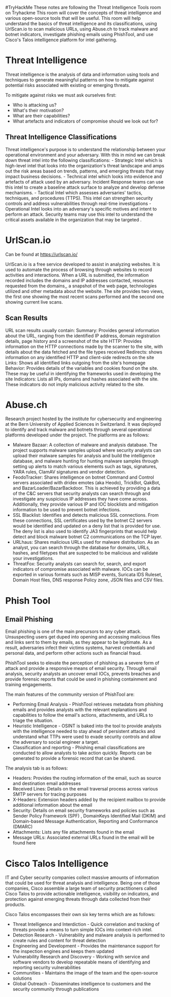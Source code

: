 #TryHackMe 
These notes are following the Threat Intelligence Tools room on Tryhackme
This room will cover the concepts of threat intelligence and various open-source tools that will be useful. This room will help understand the basics of threat intelligence and its classifications, using UrlScan.io to scan malicious URLs, using Abuse.ch to track malware and botnet indicators, investigate phishing emails using PhishTool, and use Cisco's Talos intelligence platform for intel gathering.

# Threat Intelligence

Threat intelligence is the analysis of data and information using tools and techniques to generate meaningful patterns on how to mitigate against potential risks associated with existing or emerging threats.

To mitigate against risks we must ask ourselves first:
- Who is attacking us?
- What's their motivation?
- What are their capabilities?
- What artefacts and indicators of compromise should we look out for?

<h2> Threat Intelligence Classifications </h2>
Threat intelligence's purpose is to understand the relationship between your operational environment and your adversary. With this in mind we can break down threat intel into the following classifications:
- Strategic Intel which is high-level intel that looks into the organization's threat landscape and amps out the risk areas based on trends, patterns, and emerging threats that may impact business decisions.
- Technical intel which looks into evidence and artefacts of attack used by an adversary. Incident Response teams can use this intel to create a baseline attack surface to analyze and develop defense mechanisms.
- Tactical Intel which assesses adversaries' tactics, techniques, and procedures (TTPS). This intel can strengthen security controls and address vulnerabilities through real-time investigations
- Operational Intel  looks into an adversary's specific motives and intent to perform an attack. Security teams may use this intel to understand the critical assets available in the organization that may be targeted .

# UrlScan.io

Can be found at https://urlscan.io/

UrlScan.io is a free service developed to assist in analyzing websites. It is used to automate the process of browsing through websites to record activities and interactions. When a URL is submitted, the information recorded includes the domains and IP addresses contacted, resources requested from the domains,, a snapshot of the web page, technologies utilized and other metadata about the website. The site provides two views, the first one showing the most recent scans performed and the second one showing current live scans.

<h2> Scan Results </h2>
URL scan results usually contain:
Summary: Provides general information about the URL, ranging from the identified IP address, domain registration details, page history and a screenshot of the site
HTTP: Provides information on the HTTP connections made by the scanner to the site, with details about the data fetched and the file types received
Redirects: shows information on any identified HTTP and client-side redirects on the site
Links: Shows all identified links outgoing from the site's homepage
Behavior: Provides details of the variables and cookies found on the site. These may be useful in identifying the frameworks used in developing the site 
Indicators: Lists all IPs, domains and hashes associated with the site. These indicators do not imply malicious activity related to the site.

# Abuse.ch
Research project hosted by the institute for cybersecurity and engineering at the Bern University of Applied Sciences in Switzerland.  It was deployed to identify and track malware and botnets through several operational platforms developed under the project. The platforms are as follows:
- Malware Bazaar: A collection of malware and analysis database. The project supports malware  samples upload where security analysts can upload their malware samples for analysis and build the intelligence database, and malware hunting for hunting malware samples through setting up alerts to match various elements such as tags, signatures, YARA rules, ClamAV signatures and vendor detection.
- FeodoTracker: Shares intelligence on botnet Command and Control servers associated with dridex  emotes (aka Heodo), TrickBot, QakBot, and BazarLoader/BazarBackdoor. This is achieved by providing a data of the C&C servers that security analysts can search through and investigate any suspicious IP addresses they have come across. Additionally, they provide various IP and IOC blocklists and mitigation information to be used to prevent botnet infections.
- SSL Blacklist: Identifies and detects malicious SSL connections. From these connections, SSL certificates used by the botnet C2 servers would be identified and updated on a deny list that is provided for use. The deny list is also used to identify JA3 fingerprints that would help detect and block malware botnet C2 communications on the TCP  layer. 
- URLhaus: Shares malicious URLs used for malware distribution. As an analyst, you can search through the database for domains, URLs, hashes, and filetypes that are suspected to be malicious and validate your investigations.
- ThreatFox: Security analysts can search for, search, and export indicators of compromise associated with malware. IOCs can be exported in various formats such as MISP events, Suricata IDS Ruleset, Domain Host files, DNS response Policy zone, JSON files and CSV files.

# Phish Tool

<h2> Email Phishing </h2>
Email phishing is one of the main precursors to any cyber attack. Unsuspecting users get duped into opening and accessing malicious files and links sent to them by emails, as they appear to be legitimate. As a result, adversaries infect their victims systems, harvest credentials and personal data, and perform other actions such as financial fraud.

PhishTool seeks to elevate the perception of phishing as a severe form of attack and provide a responsive means of email security. Through email analysis, security analysts an uncover email IOCs, prevents breaches and provide forensic reports that could be used in phishing containment and training engagements. 

The main features of the community version of PhishTool are:
- Performing Email Analysis - PhishTool retrieves metadata from phishing emails and provides analysts with the relevant explanations and capabilities to follow the email's actions, attachments, and URLs to triage the situation.
- Heuristic Intelligence - OSINT is baked into the tool to provide analysts with the intelligence needed to stay ahead of persistent attacks and understand what TTPs were used to evade security controls and allow the adversary to social engineer a target.
- Classification and reporting - Phishing email classifications are conducted to allow analysts to take action quickly. Reports can be generated to provide a forensic record that can be shared.

The analysis tab is as follows:
- Headers: Provides the routing information of the email, such as source and destination email addresses
- Received Lines: Details on the email traversal process across various SMTP servers for tracing purposes
- X-Headers: Extension headers added by the recipient mailbox to provide additional information about the email
- Security: Details on email security frameworks and policies such as Sender Policy Framework (SPF) , DomainKeys Identified Mail (DKIM) and Domain-based Message Authentication, Reporting and Conformance (DMARC)
- Attachments: Lists any file attachments found in the email
- Message URLs: Associated external URLs found in the email will be found here

# Cisco Talos Intelligence

IT and Cyber security companies collect massive amounts of information that could be used for threat analysis and intelligence. Being one of those companies, Cisco assemble a large team of security practitioners called Cisco Talos to provide actionable intelligence, visibility on indicators, and protection against emerging threats through data collected from their products. 

Cisco Talos encompasses their own six key terms which are as follows:
- Threat Intelligence and Interdiction - Quick correlation and tracking of threats provide a means to turn simple IOCs into context-rich intel.
- Detection Research - Vulnerability and malware analysis is performed to create rules and content for threat detection
- Engineering and Development - Provides the maintenance support for the inspection engines and keeps them updated
- Vulnerability Research and Discovery - Working with service and software vendors to develop repeatable means of identifying and reporting security vulnerabilities 
- Communities - Maintains the image of the team and the open-source solutions
- Global Outreach - Disseminates intelligence to customers and the security community through publications 
